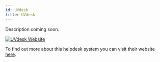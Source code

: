 ```yaml
---
id: UVdesk
title: UVdesk
---
```


Description coming soon.

[<img alt="UVdesk Website" src="/img/DreamHost.png" />](https://www.uvdesk.com/en/)

To find out more about this helpdesk system you can visit their website [here](https://www.uvdesk.com/en/).


